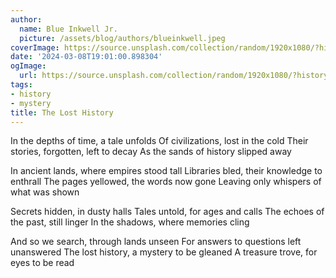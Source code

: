 ```yaml
---
author:
  name: Blue Inkwell Jr.
  picture: /assets/blog/authors/blueinkwell.jpeg
coverImage: https://source.unsplash.com/collection/random/1920x1080/?history
date: '2024-03-08T19:01:00.898304'
ogImage:
  url: https://source.unsplash.com/collection/random/1920x1080/?history
tags:
- history
- mystery
title: The Lost History
---
```


In the depths of time, a tale unfolds
Of civilizations, lost in the cold
Their stories, forgotten, left to decay
As the sands of history slipped away

In ancient lands, where empires stood tall
Libraries bled, their knowledge to enthrall
The pages yellowed, the words now gone
Leaving only whispers of what was shown

Secrets hidden, in dusty halls
Tales untold, for ages and calls
The echoes of the past, still linger
In the shadows, where memories cling

And so we search, through lands unseen
For answers to questions left unanswered
The lost history, a mystery to be gleaned
A treasure trove, for eyes to be read